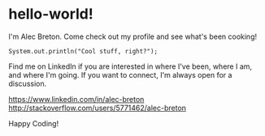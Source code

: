 # hello-world!
I'm Alec Breton.  Come check out my profile and see what's been cooking!  

```
System.out.println("Cool stuff, right?");
```

Find me on LinkedIn if you are interested in where I've been, where I am, and where I'm going.  If you want to connect, I'm always open for a discussion.

https://www.linkedin.com/in/alec-breton
http://stackoverflow.com/users/5771462/alec-breton

Happy Coding!
